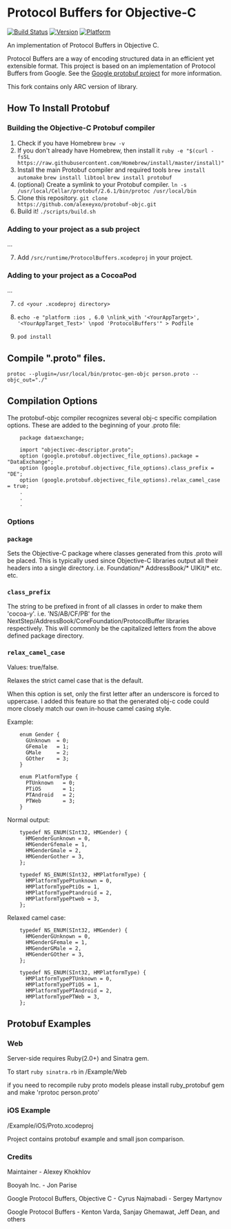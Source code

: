 Protocol Buffers for Objective-C
================================

[![Build Status](https://travis-ci.org/alexeyxo/protobuf-objc.svg?branch=master)](https://travis-ci.org/alexeyxo/protobuf-objc) [![Version](http://img.shields.io/cocoapods/v/ProtocolBuffers.svg)](http://cocoapods.org/?q=ProtocolBuffers) [![Platform](http://img.shields.io/cocoapods/p/ProtocolBuffers.svg)](http://cocoapods.org/?q=ProtocolBuffers)

An implementation of Protocol Buffers in Objective C.

Protocol Buffers are a way of encoding structured data in an efficient yet extensible format. This project is based on an implementation of Protocol Buffers from Google. See the [Google protobuf project](https://developers.google.com/protocol-buffers/docs/overview) for more information.

This fork contains only ARC version of library.

How To Install Protobuf
-----------------------

### Building the Objective-C Protobuf compiler

1. Check if you have Homebrew
`brew -v`
2. If you don't already have Homebrew, then install it
`ruby -e "$(curl -fsSL https://raw.githubusercontent.com/Homebrew/install/master/install)"`
3. Install the main Protobuf compiler and required tools
`brew install automake`
`brew install libtool`
`brew install protobuf`
4. (optional) Create a symlink to your Protobuf compiler.
`ln -s /usr/local/Cellar/protobuf/2.6.1/bin/protoc /usr/local/bin`
5. Clone this repository.
`git clone https://github.com/alexeyxo/protobuf-objc.git`
6. Build it!
`./scripts/build.sh`

### Adding to your project as a sub project

...

7. Add `/src/runtime/ProtocolBuffers.xcodeproj` in your project.

### Adding to your project as a CocoaPod

...

7. `cd <your .xcodeproj directory>`

8. `echo -e "platform :ios , 6.0 \nlink_with '<YourAppTarget>', '<YourAppTarget_Test>' \npod 'ProtocolBuffers'" > Podfile`

9. `pod install`

Compile ".proto" files.
-----------------------

`protoc --plugin=/usr/local/bin/protoc-gen-objc person.proto --objc_out="./"`


Compilation Options
-------------------

The protobuf-objc compiler recognizes several obj-c specific compilation options.  These
are added to the beginning of your .proto file:

        package dataexchange;

        import "objectivec-descriptor.proto";
        option (google.protobuf.objectivec_file_options).package = "DataExchange";
        option (google.protobuf.objectivec_file_options).class_prefix = "DE";
        option (google.protobuf.objectivec_file_options).relax_camel_case = true;
        .
        .
        .

### Options

### `package`

Sets the Objective-C package where classes generated from this .proto
will be placed.  This is typically used since Objective-C libraries output
all their headers into a single directory.  i.e.  Foundation/*
AddressBook/*   UIKit/*   etc. etc.


### `class_prefix`

The string to be prefixed in front of all classes in order to make them
'cocoa-y'.  i.e. 'NS/AB/CF/PB' for the
NextStep/AddressBook/CoreFoundation/ProtocolBuffer libraries respectively.
This will commonly be the capitalized letters from the above defined
package directory.


### `relax_camel_case`

Values: true/false.

Relaxes the strict camel case that is the default.

When this option is set, only the first letter after an underscore is
forced to uppercase.  I added this feature so that the generated obj-c code
could more closely match our own in-house camel casing style.

Example:

        enum Gender {
          GUnknown  = 0;
          GFemale   = 1;
          GMale     = 2;
          GOther    = 3;
        }

        enum PlatformType {
          PTUnknown   = 0;
          PTiOS       = 1;
          PTAndroid   = 2;
          PTWeb       = 3;
        }

Normal output:

        typedef NS_ENUM(SInt32, HMGender) {
          HMGenderGunknown = 0,
          HMGenderGfemale = 1,
          HMGenderGmale = 2,
          HMGenderGother = 3,
        };

        typedef NS_ENUM(SInt32, HMPlatformType) {
          HMPlatformTypePtunknown = 0,
          HMPlatformTypePtiOs = 1,
          HMPlatformTypePtandroid = 2,
          HMPlatformTypePtweb = 3,
        };

Relaxed camel case:

        typedef NS_ENUM(SInt32, HMGender) {
          HMGenderGUnknown = 0,
          HMGenderGFemale = 1,
          HMGenderGMale = 2,
          HMGenderGOther = 3,
        };

        typedef NS_ENUM(SInt32, HMPlatformType) {
          HMPlatformTypePTUnknown = 0,
          HMPlatformTypePTiOS = 1,
          HMPlatformTypePTAndroid = 2,
          HMPlatformTypePTWeb = 3,
        };


Protobuf Examples
-----------------

### Web

Server-side requires Ruby(2.0+) and Sinatra gem.

To start `ruby sinatra.rb` in /Example/Web

if you need to recompile ruby proto models please install ruby_protobuf gem and make 'rprotoc person.proto'

### iOS Example

/Example/iOS/Proto.xcodeproj

Project contains protobuf example and small json comparison.

### Credits

Maintainer - Alexey Khokhlov

Booyah Inc. - Jon Parise

Google Protocol Buffers, Objective C - Cyrus Najmabadi - Sergey Martynov

Google Protocol Buffers - Kenton Varda, Sanjay Ghemawat, Jeff Dean, and others
